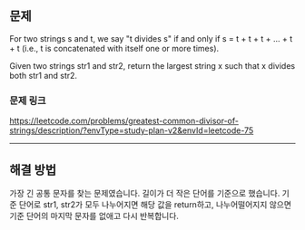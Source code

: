 ## 문제

For two strings s and t, we say "t divides s" if and only if s = t + t + t + ... + t + t (i.e., t is concatenated with itself one or more times).

Given two strings str1 and str2, return the largest string x such that x divides both str1 and str2.

### 문제 링크

https://leetcode.com/problems/greatest-common-divisor-of-strings/description/?envType=study-plan-v2&envId=leetcode-75

---

## 해결 방법

가장 긴 공통 문자를 찾는 문제였습니다.
길이가 더 작은 단어를 기준으로 했습니다. 기준 단어로 str1, str2가 모두 나누어지면 해당 값을 return하고, 나누어떨어지지 않으면 기준 단어의 마지막 문자를 없애고 다시 반복합니다.
